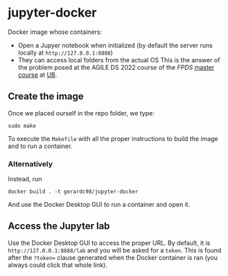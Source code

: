 # jupyter-docker

Docker image whose containers:
- Open a Jupyer notebook when initialized (by default the server runs locally at ``http://127.0.0.1:8888``)
- They can access local folders from the actual OS
This is the answer of the problem posed at the AGILE DS 2022 course of the _FPDS_ [master course](https://mat.ub.edu/sciencedata/) at [UB](https://www.ub.edu/web/portal/ca/).

## Create the image 

Once we placed ourself in the repo folder, we type:
```console
sudo make
```
To execute the ``Makefile`` with all the proper instructions to build the image and to run a container.

### Alternatively
Instead, run 
```console
docker build . -t gerardc98/jupyter-docker
```
And use the Docker Desktop GUI to run a container and open it.

## Access the Jupyter lab

Use the Docker Desktop GUI to access the proper URL. By default, it is ``http://127.0.0.1:8888/lab`` and you will be asked for a ``token``.
This is found after the ``?token=`` clause generated when the Docker container is ran (you always could click that whole link).


